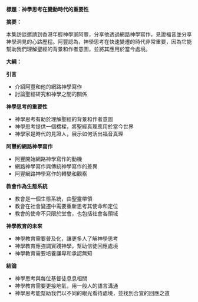 **標題：神學思考在變動時代的重要性**

**摘要：**

本集訪談邀請到香港年輕神學家阿豐，分享他透過網路神學寫作，見證福音並分享神學洞見的心路歷程。阿豐認為，神學思考在快速變遷的時代非常重要，因為它能幫助我們理解聖經的背景和作者意圖，並將其應用於當今處境。

**大綱：**

**引言**

* 介紹阿豐和他的網路神學寫作
* 討論聖經研究和神學之間的關係

**神學思考的重要性**

* 神學思考有助於理解聖經的背景和作者意圖
* 神學思考提供一個橋樑，將聖經真理應用於當今世界
* 神學家是時代的見證人，展示如何活出福音真理

**阿豐的網路神學寫作**

* 阿豐開始網路神學寫作的動機
* 網路神學寫作與傳統神學寫作的差異
* 阿豐網路神學寫作的轉變和觀察

**教會作為生態系統**

* 教會是一個生態系統，由聖靈帶領
* 教會在社會變遷中需要重新思考其使命和定位
* 教會的使命不只限於堂會，也包括社會各領域

**神學教育的未來**

* 神學教育需要普及化，讓更多人了解神學思考
* 神學教育應強調實踐神學，幫助信徒回應處境
* 神學教育需要培養謙卑和承認無知

**結論**

* 神學思考與每位基督徒息息相關
* 神學教育需要更接地氣，用一般人的語言溝通
* 神學思考能幫助我們以不同的眼光看待處境，並找到合宜的回應之道